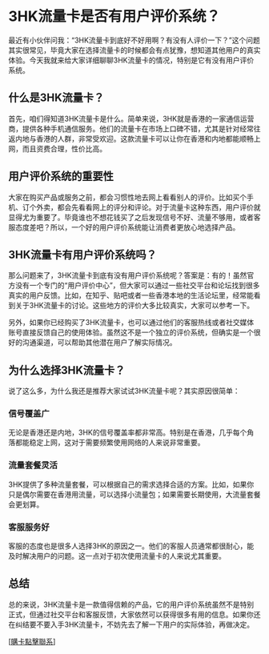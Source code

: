 # 3HK流量卡是否有用户评价系统？

最近有小伙伴问我：“3HK流量卡到底好不好用啊？有没有人评价一下？”这个问题其实很常见，毕竟大家在选择流量卡的时候都会有点犹豫，想知道其他用户的真实体验。今天我就来给大家详细聊聊3HK流量卡的情况，特别是它有没有用户评价系统。

## 什么是3HK流量卡？

首先，咱们得知道3HK流量卡是什么。简单来说，3HK就是香港的一家通信运营商，提供各种手机通信服务。他们的流量卡在市场上口碑不错，尤其是针对经常往返内地与香港的人群，非常受欢迎。这款流量卡可以让你在香港和内地都能顺畅上网，而且资费合理，性价比高。

## 用户评价系统的重要性

大家在购买产品或服务之前，都会习惯性地去网上看看别人的评价。比如买个手机、订个外卖，都会先看看网上的评分和评论。对于流量卡这种东西，用户评价就显得尤为重要了。毕竟谁也不想花钱买了之后发现信号不好、流量不够用，或者客服态度差吧？所以，一个好的用户评价系统能让消费者更放心地选择产品。

## 3HK流量卡有用户评价系统吗？

那么问题来了，3HK流量卡到底有没有用户评价系统呢？答案是：有的！虽然官方没有一个专门的“用户评价中心”，但大家可以通过一些社交平台和论坛找到很多真实的用户反馈。比如，在知乎、贴吧或者一些香港本地的生活论坛里，经常能看到关于3HK流量卡的讨论。这些地方的评价大多比较真实，大家可以参考一下。

另外，如果你已经购买了3HK流量卡，也可以通过他们的客服热线或者社交媒体账号直接反馈自己的使用体验。虽然这不是一个独立的评价系统，但确实是一个很好的沟通渠道，可以帮助其他潜在用户了解实际情况。

## 为什么选择3HK流量卡？

说了这么多，为什么我还是推荐大家试试3HK流量卡呢？其实原因很简单：

### 信号覆盖广

无论是香港还是内地，3HK的信号覆盖率都非常高。特别是在香港，几乎每个角落都能稳定上网，这对于需要频繁使用网络的人来说非常重要。

### 流量套餐灵活

3HK提供了多种流量套餐，可以根据自己的需求选择合适的方案。比如，如果你只是偶尔需要在香港用流量，可以选择小流量包；如果需要长期使用，大流量套餐会更划算。

### 客服服务好

客服的态度也是很多人选择3HK的原因之一。他们的客服人员通常都很耐心，能及时解决用户的问题。这一点对于初次使用流量卡的人来说尤其重要。

## 总结

总的来说，3HK流量卡是一款值得信赖的产品，它的用户评价系统虽然不是特别正式，但通过社交平台和客服反馈，大家依然可以获得很多有用的信息。如果你还在纠结要不要入手3HK流量卡，不妨先去了解一下用户的实际体验，再做决定。

[[購卡點擊聯系](https://t.me/s/esim1088)]
